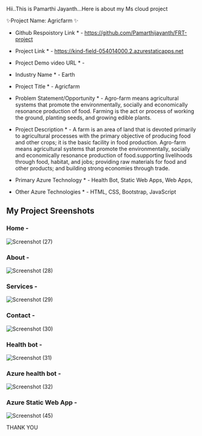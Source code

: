 Hii..This is Pamarthi Jayanth...Here is about my Ms cloud project

✨Project Name: Agricfarm ✨

* Github Respoistory Link * - https://github.com/Pamarthijayanth/FRT-project

* Project Link * - https://kind-field-054014000.2.azurestaticapps.net

* Project Demo video URL * - 


* Industry Name * - Earth

* Project Title * - Agricfarm

* Problem Statement/Opportunity * - Agro-farm means agricultural systems that promote the environmentally, socially and economically resonance production of food.                                           Farming is the act or process of working the ground, planting seeds, and growing edible plants.
                                   

* Project Description * - A farm is an area of land that is devoted primarily to agricultural processes with the primary objective of producing food and other crops;                             it is the basic facility in food production. Agro-farm means agricultural systems that promote the environmentally, socially and economically                           resonance production of food.supporting livelihoods through food, habitat, and jobs; providing raw materials for food and other products;                               and building strong economies through trade.

* Primary Azure Technology * - Health Bot, Static Web Apps, Web Apps,

* Other Azure Technologies * -  HTML, CSS, Bootstrap, JavaScript


 ## My Project Sreenshots ##
 
 ### Home -

![Screenshot (27)](https://user-images.githubusercontent.com/118429052/209444003-37c97737-ab8d-49ac-bb1e-cfb746495fad.png)







### About -

![Screenshot (28)](https://user-images.githubusercontent.com/118429052/209444013-4018faa4-54a3-474b-8e23-71752c4f96f6.png)




### Services - 

![Screenshot (29)](https://user-images.githubusercontent.com/118429052/209444035-6ec4ae98-8dec-46b5-8ff3-05538edbbe90.png)





### Contact -

![Screenshot (30)](https://user-images.githubusercontent.com/118429052/209444054-9191c130-785c-417f-ad25-1051f0679a90.png)




### Health bot -

![Screenshot (31)](https://user-images.githubusercontent.com/118429052/209444083-ba3d5e3a-d21e-435c-82ee-8ec0ed11c3e3.png)




### Azure health bot -

![Screenshot (32)](https://user-images.githubusercontent.com/118429052/209444113-5bf11b0b-3674-42b9-8ee6-452683fbe1ac.png)



### Azure Static Web App -

![Screenshot (45)](https://user-images.githubusercontent.com/118429052/209950446-6c307e27-94e1-4ab5-8929-624331c6c8b5.png)



  THANK YOU
